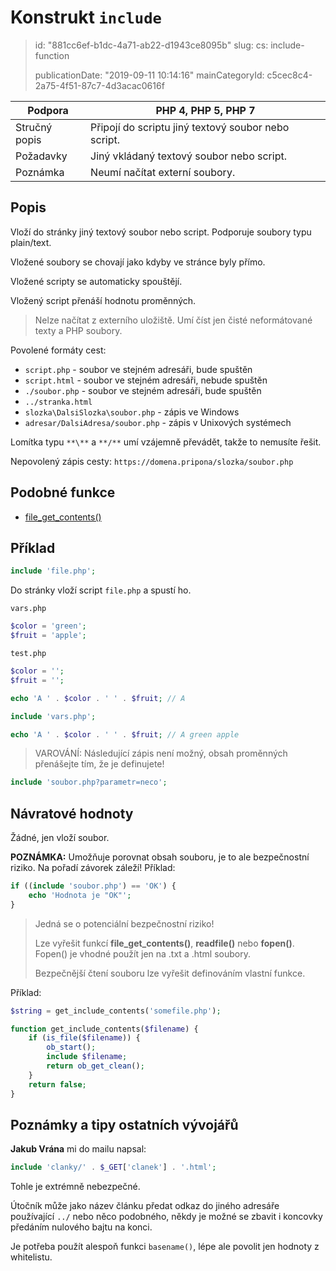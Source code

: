 Konstrukt `include`
===================

> id: "881cc6ef-b1dc-4a71-ab22-d1943ce8095b"
> slug:
> 	cs: include-function
> 
> publicationDate: "2019-09-11 10:14:16"
> mainCategoryId: c5cec8c4-2a75-4f51-87c7-4d3acac0616f

| Podpora       | PHP 4, PHP 5, PHP 7
|---------------|---------
| Stručný popis | Připojí do scriptu jiný textový soubor nebo script.
| Požadavky     | Jiný vkládaný textový soubor nebo script.
| Poznámka      | Neumí načítat externí soubory.

Popis
--------------------------

Vloží do stránky jiný textový soubor nebo script. Podporuje soubory typu plain/text.

Vložené soubory se chovají jako kdyby ve stránce byly přímo.

Vložené scripty se automaticky spouštějí.

Vložený script přenáší hodnotu proměnných.

> Nelze načítat z externího uložiště. Umí číst jen čisté neformátované texty a PHP soubory.

Povolené formáty cest:

- `script.php` - soubor ve stejném adresáři, bude spuštěn
- `script.html` - soubor ve stejném adresáři, nebude spuštěn
- `./soubor.php` - soubor ve stejném adresáři, bude spuštěn
- `../stranka.html`
- `slozka\DalsiSlozka\soubor.php` - zápis ve Windows
- `adresar/DalsiAdresa/soubor.php` - zápis v Unixových systémech

Lomítka typu `**\**` a `**/**` umí vzájemně převádět, takže to nemusíte řešit.

Nepovolený zápis cesty: `https://domena.pripona/slozka/soubor.php`

Podobné funkce
--------------------------

- <a href="/file-get-contents">file_get_contents()</a>

Příklad
--------------------------

```php
include 'file.php';
```

Do stránky vloží script `file.php` a spustí ho.

`vars.php`
```php
$color = 'green';
$fruit = 'apple';
```

`test.php`
```php
$color = '';
$fruit = '';

echo 'A ' . $color . ' ' . $fruit; // A

include 'vars.php';

echo 'A ' . $color . ' ' . $fruit; // A green apple
```

> VAROVÁNÍ: Následující zápis není možný, obsah proměnných přenášejte tím, že je definujete!

```php
include 'soubor.php?parametr=neco';
```

Návratové hodnoty
--------------------------

Žádné, jen vloží soubor.

**POZNÁMKA:** Umožňuje porovnat obsah souboru, je to ale bezpečnostní riziko. Na pořadí závorek záleží! Příklad:

```php
if ((include 'soubor.php') == 'OK') {
    echo 'Hodnota je "OK"';
}
```


> Jedná se o potenciální bezpečnostní riziko!
>
> Lze vyřešit funkcí **file_get_contents()**, **readfile()** nebo **fopen()**. Fopen() je vhodné použít jen na .txt a .html soubory.
>
> Bezpečnější čtení souboru lze vyřešit definováním vlastní funkce.

Příklad:

```php
$string = get_include_contents('somefile.php');

function get_include_contents($filename) {
    if (is_file($filename)) {
        ob_start();
        include $filename;
        return ob_get_clean();
    }
    return false;
}
```

Poznámky a tipy ostatních vývojářů
--------------------------

**Jakub Vrána** mi do mailu napsal:

```php
include 'clanky/' . $_GET['clanek'] . '.html';
```

Tohle je extrémně nebezpečné.

Útočník může jako název článku předat odkaz do jiného adresáře používající `../` nebo něco podobného, někdy je možné se zbavit i koncovky předáním nulového bajtu na konci.

Je potřeba použít alespoň funkci `basename()`, lépe ale povolit jen hodnoty z whitelistu.

